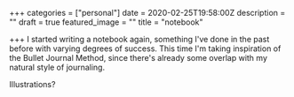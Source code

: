 +++
categories = ["personal"]
date = 2020-02-25T19:58:00Z
description = ""
draft = true
featured_image = ""
title = "notebook"

+++
I started writing a notebook again, something I've done in the past before with varying degrees of success. This time I'm taking inspiration of the Bullet Journal Method, since there's already some overlap with my natural style of journaling.

<!--more-->

Illustrations?